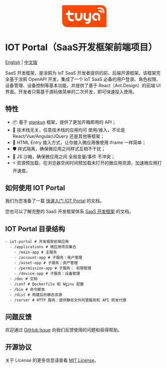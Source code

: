 <center><p align="center"><img src="./tuya_logo.png" width="28%" height="28%" /></p></center>

IOT Portal（SaaS开发框架前端项目）
===

[English](README.md) | [中文版](README_zh.md)


SaaS 开发框架，是涂鸦为 IoT SaaS 开发者提供的前、后端开源框架。该框架完全基于涂鸦 OpenAPI 开发，集成了一个 IoT SaaS 必备的用户登录、角色权限、设备管理、设备控制等基本功能，并提供了基于 React（Ant.Design）的前端 UI 界面。开发者只需基于源码做简单的二次开发，即可快速投入使用。

## 特性

- 📦 基于 [qiankun](https://qiankun.umijs.org/zh/guide) 框架，提供了更加开箱即用的 API；
- 📱 技术栈无关，任意技术栈的应用均可 使用/接入，不论是 React/Vue/Angular/JQuery 还是其他等框架；
- 💪 HTML Entry 接入方式，让你接入微应用像使用 iframe 一样简单；
- 🛡​ 样式隔离，确保微应用之间样式互相不干扰；
- 🧳 JS 沙箱，确保微应用之间 全局变量/事件 不冲突；
- ⚡️ 资源预加载，在浏览器空闲时间预加载未打开的微应用资源，加速微应用打开速度。

##  如何使用 IOT Portal

我们为您准备了一篇 [快速入门 IOT Portal](./doc/Quick_start.md) 的文档。

您也可以了解完整的 SaaS 开发框架体系 [SaaS 开发框架](https://developer.tuya.com/cn/docs/iot/SaaSDevelopmentFramework?id=Kaps8jd0mowem) 的文档。


## IOT Portal 目录结构

```
- iot-portal # 开发框架前端应用
  - /applications # 微应用项目集合
    - /main-app # 主服务
    - /account-app # 子服务：账户管理
    - /asset-app # 子服务：资产管理
    - /permission-app # 子服务： 权限管理
    - /device-app # 子服务：设备管理
  - /doc # 文档
  - /conf # Dockerfile 和 Nginx 配置
  - /bin # 命令脚本
  - /dist # 构建后的静态资源
  - /server # HTTP 服务：提供静态文件托管服务和 API 转发代理
```


## 问题反馈

欢迎通过 [GitHub Issue](https://github.com/tuya/iot-portal/issues) 向我们反馈使用的问题和获得帮助。


## 开源协议

关于 License 的更多信息请查看 [MIT License](./LICENSE)。
